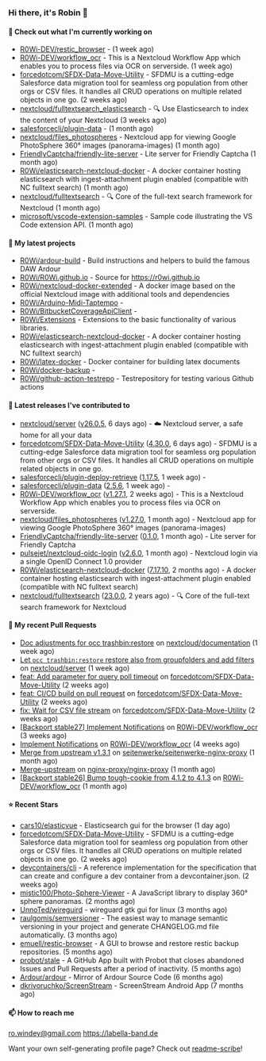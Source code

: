 ### Hi there, it's Robin 👋

#### 👷 Check out what I'm currently working on

- [R0Wi-DEV/restic_browser](https://github.com/R0Wi-DEV/restic_browser) -  (1 week ago)
- [R0Wi-DEV/workflow_ocr](https://github.com/R0Wi-DEV/workflow_ocr) - This is a Nextcloud Workflow App which enables you to process files via OCR on serverside. (1 week ago)
- [forcedotcom/SFDX-Data-Move-Utility](https://github.com/forcedotcom/SFDX-Data-Move-Utility) - SFDMU is a cutting-edge Salesforce data migration tool for seamless org population from other orgs or CSV files. It handles all CRUD operations on multiple related objects in one go. (2 weeks ago)
- [nextcloud/fulltextsearch_elasticsearch](https://github.com/nextcloud/fulltextsearch_elasticsearch) - 🔍 Use Elasticsearch to index the content of your Nextcloud (3 weeks ago)
- [salesforcecli/plugin-data](https://github.com/salesforcecli/plugin-data) -  (1 month ago)
- [nextcloud/files_photospheres](https://github.com/nextcloud/files_photospheres) - Nextcloud app for viewing Google PhotoSphere 360° images (panorama-images) (1 month ago)
- [FriendlyCaptcha/friendly-lite-server](https://github.com/FriendlyCaptcha/friendly-lite-server) - Lite server for Friendly Captcha (1 month ago)
- [R0Wi/elasticsearch-nextcloud-docker](https://github.com/R0Wi/elasticsearch-nextcloud-docker) - A docker container hosting elasticsearch with ingest-attachment plugin enabled (compatible with NC fulltext search) (1 month ago)
- [nextcloud/fulltextsearch](https://github.com/nextcloud/fulltextsearch) - 🔍 Core of the full-text search framework for Nextcloud (1 month ago)
- [microsoft/vscode-extension-samples](https://github.com/microsoft/vscode-extension-samples) - Sample code illustrating the VS Code extension API. (1 month ago)

#### 🌱 My latest projects

- [R0Wi/ardour-build](https://github.com/R0Wi/ardour-build) - Build instructions and helpers to build the famous DAW Ardour
- [R0Wi/R0Wi.github.io](https://github.com/R0Wi/R0Wi.github.io) - Source for https://r0wi.github.io
- [R0Wi/nextcloud-docker-extended](https://github.com/R0Wi/nextcloud-docker-extended) - A docker image based on the official Nextcloud image with additional tools and dependencies
- [R0Wi/Arduino-Midi-Taptempo](https://github.com/R0Wi/Arduino-Midi-Taptempo) - 
- [R0Wi/BitbucketCoverageApiClient](https://github.com/R0Wi/BitbucketCoverageApiClient) - 
- [R0Wi/Extensions](https://github.com/R0Wi/Extensions) - Extensions to the basic functionality of various libraries.
- [R0Wi/elasticsearch-nextcloud-docker](https://github.com/R0Wi/elasticsearch-nextcloud-docker) - A docker container hosting elasticsearch with ingest-attachment plugin enabled (compatible with NC fulltext search)
- [R0Wi/latex-docker](https://github.com/R0Wi/latex-docker) - Docker container for building latex documents
- [R0Wi/docker-backup](https://github.com/R0Wi/docker-backup) - 
- [R0Wi/github-action-testrepo](https://github.com/R0Wi/github-action-testrepo) - Testrepository for testing various Github actions

#### 🔭 Latest releases I've contributed to

- [nextcloud/server](https://github.com/nextcloud/server) ([v26.0.5](https://github.com/nextcloud/server/releases/tag/v26.0.5), 6 days ago) - ☁️ Nextcloud server, a safe home for all your data
- [forcedotcom/SFDX-Data-Move-Utility](https://github.com/forcedotcom/SFDX-Data-Move-Utility) ([4.30.0](https://github.com/forcedotcom/SFDX-Data-Move-Utility/releases/tag/4.30.0), 6 days ago) - SFDMU is a cutting-edge Salesforce data migration tool for seamless org population from other orgs or CSV files. It handles all CRUD operations on multiple related objects in one go.
- [salesforcecli/plugin-deploy-retrieve](https://github.com/salesforcecli/plugin-deploy-retrieve) ([1.17.5](https://github.com/salesforcecli/plugin-deploy-retrieve/releases/tag/1.17.5), 1 week ago) - 
- [salesforcecli/plugin-data](https://github.com/salesforcecli/plugin-data) ([2.5.6](https://github.com/salesforcecli/plugin-data/releases/tag/2.5.6), 1 week ago) - 
- [R0Wi-DEV/workflow_ocr](https://github.com/R0Wi-DEV/workflow_ocr) ([v1.27.1](https://github.com/R0Wi-DEV/workflow_ocr/releases/tag/v1.27.1), 2 weeks ago) - This is a Nextcloud Workflow App which enables you to process files via OCR on serverside.
- [nextcloud/files_photospheres](https://github.com/nextcloud/files_photospheres) ([v1.27.0](https://github.com/nextcloud/files_photospheres/releases/tag/v1.27.0), 1 month ago) - Nextcloud app for viewing Google PhotoSphere 360° images (panorama-images)
- [FriendlyCaptcha/friendly-lite-server](https://github.com/FriendlyCaptcha/friendly-lite-server) ([0.1.0](https://github.com/FriendlyCaptcha/friendly-lite-server/releases/tag/0.1.0), 1 month ago) - Lite server for Friendly Captcha
- [pulsejet/nextcloud-oidc-login](https://github.com/pulsejet/nextcloud-oidc-login) ([v2.6.0](https://github.com/pulsejet/nextcloud-oidc-login/releases/tag/v2.6.0), 1 month ago) - Nextcloud login via a single OpenID Connect 1.0 provider
- [R0Wi/elasticsearch-nextcloud-docker](https://github.com/R0Wi/elasticsearch-nextcloud-docker) ([7.17.10](https://github.com/R0Wi/elasticsearch-nextcloud-docker/releases/tag/7.17.10), 2 months ago) - A docker container hosting elasticsearch with ingest-attachment plugin enabled (compatible with NC fulltext search)
- [nextcloud/fulltextsearch](https://github.com/nextcloud/fulltextsearch) ([23.0.0](https://github.com/nextcloud/fulltextsearch/releases/tag/23.0.0), 2 years ago) - 🔍 Core of the full-text search framework for Nextcloud

#### 🔨 My recent Pull Requests

- [Doc adjustments for occ trashbin:restore](https://github.com/nextcloud/documentation/pull/11011) on [nextcloud/documentation](https://github.com/nextcloud/documentation) (1 week ago)
- [Let `occ trashbin:restore` restore also from groupfolders and add filters](https://github.com/nextcloud/server/pull/39818) on [nextcloud/server](https://github.com/nextcloud/server) (1 week ago)
- [feat: Add parameter for query poll timeout](https://github.com/forcedotcom/SFDX-Data-Move-Utility/pull/624) on [forcedotcom/SFDX-Data-Move-Utility](https://github.com/forcedotcom/SFDX-Data-Move-Utility) (2 weeks ago)
- [feat: CI/CD build on pull request](https://github.com/forcedotcom/SFDX-Data-Move-Utility/pull/622) on [forcedotcom/SFDX-Data-Move-Utility](https://github.com/forcedotcom/SFDX-Data-Move-Utility) (2 weeks ago)
- [fix: Wait for CSV file stream](https://github.com/forcedotcom/SFDX-Data-Move-Utility/pull/621) on [forcedotcom/SFDX-Data-Move-Utility](https://github.com/forcedotcom/SFDX-Data-Move-Utility) (2 weeks ago)
- [[Backport stable27] Implement Notifications](https://github.com/R0Wi-DEV/workflow_ocr/pull/214) on [R0Wi-DEV/workflow_ocr](https://github.com/R0Wi-DEV/workflow_ocr) (3 weeks ago)
- [Implement Notifications](https://github.com/R0Wi-DEV/workflow_ocr/pull/213) on [R0Wi-DEV/workflow_ocr](https://github.com/R0Wi-DEV/workflow_ocr) (4 weeks ago)
- [Merge from upstream v1.3.1](https://github.com/seitenwerke/seitenwerke-nginx-proxy/pull/71) on [seitenwerke/seitenwerke-nginx-proxy](https://github.com/seitenwerke/seitenwerke-nginx-proxy) (1 month ago)
- [Merge-upstream](https://github.com/nginx-proxy/nginx-proxy/pull/2275) on [nginx-proxy/nginx-proxy](https://github.com/nginx-proxy/nginx-proxy) (1 month ago)
- [[Backport stable26] Bump tough-cookie from 4.1.2 to 4.1.3](https://github.com/R0Wi-DEV/workflow_ocr/pull/209) on [R0Wi-DEV/workflow_ocr](https://github.com/R0Wi-DEV/workflow_ocr) (1 month ago)

#### ⭐ Recent Stars

- [cars10/elasticvue](https://github.com/cars10/elasticvue) - Elasticsearch gui for the browser (1 day ago)
- [forcedotcom/SFDX-Data-Move-Utility](https://github.com/forcedotcom/SFDX-Data-Move-Utility) - SFDMU is a cutting-edge Salesforce data migration tool for seamless org population from other orgs or CSV files. It handles all CRUD operations on multiple related objects in one go. (2 weeks ago)
- [devcontainers/cli](https://github.com/devcontainers/cli) - A reference implementation for the specification that can create and configure a dev container from a devcontainer.json. (2 weeks ago)
- [mistic100/Photo-Sphere-Viewer](https://github.com/mistic100/Photo-Sphere-Viewer) - A JavaScript library to display 360° sphere panoramas. (2 months ago)
- [UnnoTed/wireguird](https://github.com/UnnoTed/wireguird) - wireguard gtk gui for linux (3 months ago)
- [raulgomis/semversioner](https://github.com/raulgomis/semversioner) - The easiest way to manage semantic versioning in your project and generate CHANGELOG.md file automatically. (3 months ago)
- [emuell/restic-browser](https://github.com/emuell/restic-browser) - A GUI to browse and restore restic backup repositories. (5 months ago)
- [probot/stale](https://github.com/probot/stale) - A GitHub App built with Probot that closes abandoned Issues and Pull Requests after a period of inactivity. (5 months ago)
- [Ardour/ardour](https://github.com/Ardour/ardour) - Mirror of Ardour Source Code (6 months ago)
- [dkrivoruchko/ScreenStream](https://github.com/dkrivoruchko/ScreenStream) - ScreenStream Android App (7 months ago)

#### 📫 How to reach me
[ro.windey@gmail.com](mailto:ro.windey@gmailcom)
https://labella-band.de

Want your own self-generating profile page? Check out [readme-scribe](https://github.com/muesli/readme-scribe)!